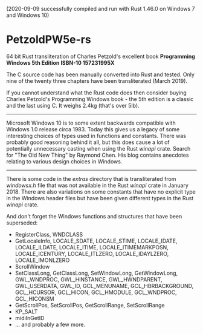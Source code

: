 (2020-09-09 successfully compiled and run with Rust 1.46.0 on Windows 7 and Windows 10)

# PetzoldPW5e-rs
64 bit Rust transliteration of Charles Petzold's excellent book **Programming Windows 
5th Edition ISBN-10 157231995X**

The C source code has been manually converted into Rust and tested. 
Only nine of the twenty three chapters have been transliterated (March 2019).

If you cannot understand what the Rust code does then consider buying Charles Petzold's 
Programming Windows book - the 5th edition is a classic and the last using C.
It weighs 2.4kg (that's over 5lb).

---

Microsoft Windows 10 is to some extent backwards compatible with Windows 1.0 release 
circa 1983. Today this gives us a legacy of some interesting choices of types used 
in functions and constants. There was probably good reasoning behind it all,
but this does cause a lot of potentially unnecessary casting when using the Rust
*winapi* crate. Search for "The Old New Thing" by Raymond Chen. His blog contains
anecdotes relating to various design choices in Windows.
___

There is some code in the *extras* directory that is transliterated from 
*windowsx.h* file that was not available in the Rust *winapi* crate in January 2018.
There are also variations on some constants that have no explicit type in the 
Windows header files but have been given different types in the Rust *winapi* crate.

And don't forget the Windows functions and structures that have been superseded:

- RegisterClass, WNDCLASS
- GetLocaleInfo, LOCALE_SDATE, LOCALE_STIME, LOCALE_IDATE, LOCALE_ILDATE, LOCALE_ITIME, 
  LOCALE_ITIMEMARKPOSN, LOCALE_ICENTURY, LOCALE_ITLZERO, LOCALE_IDAYLZERO, LOCALE_IMONLZERO
- ScrollWindow
- SetClassLong, GetClassLong, SetWindowLong, GetWindowLong, GWL_WNDPROC, GWL_HINSTANCE, 
  GWL_HWNDPARENT, GWL_USERDATA, GWL_ID, GCL_MENUNAME, GCL_HBRBACKGROUND, GCL_HCURSOR, GCL_HICON,
  GCL_HMODULE, GCL_WNDPROC, GCL_HICONSM  
- GetScrollPos, SetScrollPos, GetScrollRange, SetScrollRange
- KP_SALT
- midiInGetID
- ... and probably a few more.
